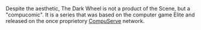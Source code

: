 Despite the aesthetic, The Dark Wheel is not a product of the Scene, but a "compucomic". It is a series that was based on the computer game Elite and released on the once proprietory [CompuServe](https://www.wired.com/2009/09/0924compuserve-launches/) network.